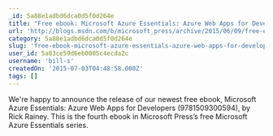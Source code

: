 ```yaml
---
_id: 5a88e1adbd6dca0d5f0d264e
title: "Free ebook: Microsoft Azure Essentials: Azure Web Apps for Developers"
url: 'http://blogs.msdn.com/b/microsoft_press/archive/2015/06/09/free-ebook-microsoft-azure-essentials-azure-web-apps-for-developers.aspx'
category: 5a88e1adbd6dca0d5f0d264e
slug: 'free-ebook-microsoft-azure-essentials-azure-web-apps-for-developers-2'
user_id: 5a83ce59d6eb0005c4ecda2c
username: 'bill-s'
createdOn: '2015-07-03T04:48:58.000Z'
tags: []
---
```


We're happy to announce the release of our newest free ebook, Microsoft Azure Essentials: Azure Web Apps for Developers (9781509300594), by Rick Rainey. This is the fourth ebook in Microsoft Press’s free Microsoft Azure Essentials series.
